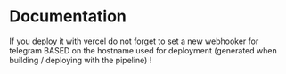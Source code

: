# Documentation 


If you deploy it with vercel do not forget to set a new webhooker for telegram BASED on the hostname used for deployment (generated when building / deploying with the pipeline) !